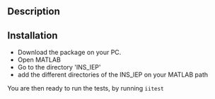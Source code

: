 ## Description 


## Installation
* Download the package on your PC. 
* Open MATLAB
* Go to the directory 'INS_IEP'
* add the different directories of the INS_IEP on your MATLAB path 

You are then ready to run the tests, by running `iitest`
